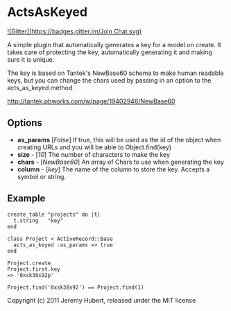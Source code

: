 # ActsAsKeyed
[![Gitter](https://badges.gitter.im/Join Chat.svg)](https://gitter.im/jhubert/acts-as-keyed?utm_source=badge&utm_medium=badge&utm_campaign=pr-badge&utm_content=badge)

A simple plugin that automatically generates a key for a model on create. It takes care of protecting the key, automatically generating it and making sure it is unique.

The key is based on Tantek's NewBase60 schema to make human readable keys, but you can change the chars used by passing in an option to the acts_as_keyed method.

http://tantek.pbworks.com/w/page/19402946/NewBase60

## Options

* **as_params** [*False*] If true, this will be used as the id of the object when creating URLs and you will be able to Object.find(key)
* **size** - [_10_] The number of characters to make the key
* **chars** - [_NewBase60_] An array of Chars to use when generating the key
* **column** - [*key*] The name of the column to store the key. Accepts a symbol or string.

## Example

    create_table "projects" do |t|
      t.string   "key"
    end

    class Project < ActiveRecord::Base
      acts_as_keyed :as_params => true
    end

    Project.create
    Project.first.key 
    => '8xsk38s92p'

    Project.find('8xsk38s92') == Project.find(1)

Copyright (c) 2011 Jeremy Hubert, released under the MIT license
